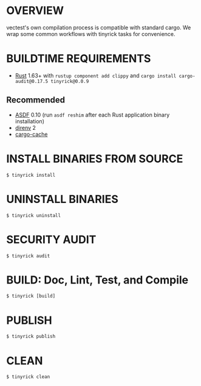 # OVERVIEW

vectest's own compilation process is compatible with standard cargo. We wrap some common workflows with tinyrick tasks for convenience.

# BUILDTIME REQUIREMENTS

* [Rust](https://www.rust-lang.org/en-US/) 1.63+ with `rustup component add clippy` and `cargo install cargo-audit@0.17.5 tinyrick@0.0.9`

## Recommended

* [ASDF](https://asdf-vm.com/) 0.10 (run `asdf reshim` after each Rust application binary installation)
* [direnv](https://direnv.net/) 2
* [cargo-cache](https://crates.io/crates/cargo-cache)

# INSTALL BINARIES FROM SOURCE

```console
$ tinyrick install
```

# UNINSTALL BINARIES

```console
$ tinyrick uninstall
```

# SECURITY AUDIT

```console
$ tinyrick audit
```

# BUILD: Doc, Lint, Test, and Compile

```console
$ tinyrick [build]
```

# PUBLISH

```console
$ tinyrick publish
```

# CLEAN

```console
$ tinyrick clean
```
